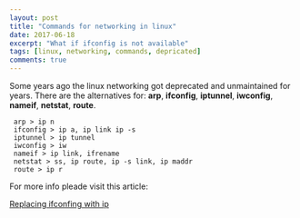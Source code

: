 ```yaml
---
layout: post
title: "Commands for networking in linux"
date: 2017-06-18
excerpt: "What if ifconfig is not available"
tags: [linux, networking, commands, depricated]
comments: true
---
```


Some years ago the linux networking got deprecated and unmaintained for years.
There are the alternatives for: **arp**, **ifconfig**, **iptunnel**, **iwconfig**, **nameif**, **netstat**, **route**.

     arp > ip n
     ifconfig > ip a, ip link ip -s
     iptunnel > ip tunnel
     iwconfig > iw
     nameif > ip link, ifrename
     netstat > ss, ip route, ip -s link, ip maddr
     route > ip r   
     

For more info pleade visit this article: 

[Replacing ifconfing with ip](https://www.linux.com/learn/replacing-ifconfig-ip)
